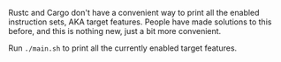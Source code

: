 Rustc and Cargo don't have a convenient way to print all the enabled instruction sets, AKA target features.
People have made solutions to this before, and this is nothing new, just a bit more convenient.

Run
```./main.sh```
to print all the currently enabled target features.
